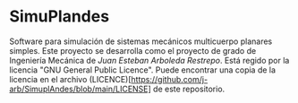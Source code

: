 # SimuPlandes
Software para simulación de sistemas mecánicos multicuerpo planares simples. 
Este proyecto se desarrolla como el proyecto de grado de Ingeniería Mecánica de *Juan Esteban Arboleda Restrepo*. 
Está regido por la licencia "GNU General Public Licence". Puede encontrar una copia de la licencia en el archivo (LICENCE)[https://github.com/j-arb/SimuplAndes/blob/main/LICENSE] de este repositorio.
